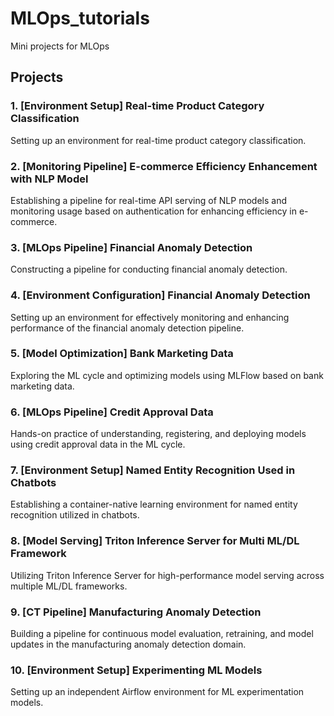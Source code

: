 # MLOps_tutorials
Mini projects for MLOps

## Projects

### 1. [Environment Setup] Real-time Product Category Classification
Setting up an environment for real-time product category classification.

### 2. [Monitoring Pipeline] E-commerce Efficiency Enhancement with NLP Model
Establishing a pipeline for real-time API serving of NLP models and monitoring usage based on authentication for enhancing efficiency in e-commerce.

### 3. [MLOps Pipeline] Financial Anomaly Detection
Constructing a pipeline for conducting financial anomaly detection.

### 4. [Environment Configuration] Financial Anomaly Detection
Setting up an environment for effectively monitoring and enhancing performance of the financial anomaly detection pipeline.

### 5. [Model Optimization] Bank Marketing Data
Exploring the ML cycle and optimizing models using MLFlow based on bank marketing data.

### 6. [MLOps Pipeline] Credit Approval Data
Hands-on practice of understanding, registering, and deploying models using credit approval data in the ML cycle.

### 7. [Environment Setup] Named Entity Recognition Used in Chatbots
Establishing a container-native learning environment for named entity recognition utilized in chatbots.

### 8. [Model Serving] Triton Inference Server for Multi ML/DL Framework
Utilizing Triton Inference Server for high-performance model serving across multiple ML/DL frameworks.

### 9. [CT Pipeline] Manufacturing Anomaly Detection
Building a pipeline for continuous model evaluation, retraining, and model updates in the manufacturing anomaly detection domain.

### 10. [Environment Setup] Experimenting ML Models
Setting up an independent Airflow environment for ML experimentation models.
